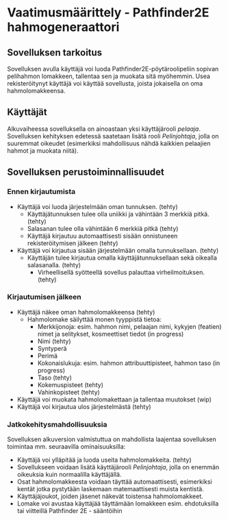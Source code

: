 # Vaatimusmäärittely - Pathfinder2E hahmogeneraattori

## Sovelluksen tarkoitus

Sovelluksen avulla käyttäjä voi luoda Pathfinder2E-pöytäroolipeliin sopivan pelihahmon lomakkeen, tallentaa sen ja muokata sitä myöhemmin. Usea rekisteröitynyt käyttäjä voi käyttää sovellusta, joista jokaisella on oma hahmolomakkeensa.

## Käyttäjät

Alkuvaiheessa sovelluksella on ainoastaan yksi käyttäjärooli _pelaaja_. Sovelluksen kehityksen edetessä saatetaan lisätä rooli _Pelinjohtaja_, jolla on suuremmat oikeudet (esimerkiksi mahdollisuus nähdä kaikkien pelaajien hahmot ja muokata niitä).

## Sovelluksen perustoiminnallisuudet

### Ennen kirjautumista

* Käyttäjä voi luoda järjestelmään oman tunnuksen. (tehty)
  * Käyttäjätunnuksen tulee olla uniikki ja vähintään 3 merkkiä pitkä. (tehty)
  * Salasanan tulee olla vähintään 6 merkkiä pitkä (tehty)
  * Käyttäjä kirjautuu automaattisesti sisään onnistuneen rekisteröitymisen jälkeen (tehty)
* Käyttäjä voi kirjautua sisään järjestelmään omalla tunnuksellaan. (tehty)
  * Käyttäjän tulee kirjautua omalla käyttäjätunnuksellaan sekä oikealla salasanalla. (tehty)
    * Virheellisellä syötteellä sovellus palauttaa virheilmoituksen. (tehty)

### Kirjautumisen jälkeen

* Käyttäjä näkee oman hahmolomakkeensa (tehty)
  * Hahmolomake säilyttää monen tyyppistä tietoa:
    * Merkkijonoja: esim. hahmon nimi, pelaajan nimi, kykyjen (featien) nimet ja selitykset, kosmeettiset tiedot (in progress)
     * Nimi (tehty)
     * Syntyperä
     * Perimä
    * Kokonaislukuja: esim. hahmon attribuuttipisteet, hahmon taso (in progress)
     * Taso (tehty)
     * Kokemuspisteet (tehty)
     * Vahinkopisteet (tehty)
* Käyttäjä voi muokata hahmolomakettaan ja tallentaa muutokset (wip)
* Käyttäjä voi kirjautua ulos järjestelmästä (tehty)

### Jatkokehitysmahdollisuuksia

Sovelluksen alkuversion valmistuttua on mahdollista laajentaa sovelluksen toimintaa mm. seuraavilla ominaisuuksilla:

* Käyttäjä voi ylläpitää ja luoda useita hahmolomakkeita. (tehty)
* Sovellukseen voidaan lisätä käyttäjärooli _Pelinjohtaja_, jolla on enemmän oikeuksia kuin normaalilla käyttäjällä.
* Osat hahmolomakkeesta voidaan täyttää automaattisesti, esimerkiksi kentät jotka pystytään laskemaan matemaattisesti muista kentistä.
* Käyttäjäjoukot, joiden jäsenet näkevät toistensa hahmolomakkeet.
* Lomake voi avustaa käyttäjää täyttämään lomakkeen esim. ehdotuksilla tai viitteillä Pathfinder 2E - sääntöihin
